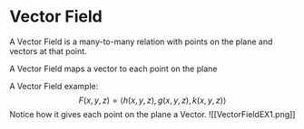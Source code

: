 # Vector Field
A Vector Field is a many-to-many relation with points on the plane and vectors at that point.

A Vector Field maps a vector to each point on the plane

A Vector Field example:
$$F(x, y, z) = \langle h(x, y, z), g(x, y, z), k(x, y, z) \rangle$$
Notice how it gives each point on the plane a Vector.
![[VectorFieldEX1.png]]